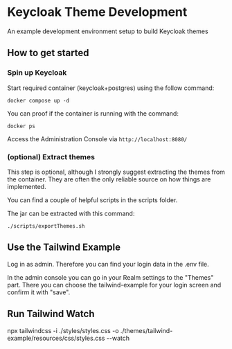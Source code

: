 # Keycloak Theme Development

An example development environment setup to build Keycloak themes

## How to get started

### Spin up Keycloak

Start required container (keycloak+postgres) using the follow command:

`docker compose up -d` 

You can proof if the container is running with the command:

`docker ps` 

Access the Administration Console via `http://localhost:8080/`

### (optional) Extract themes

This step is optional, although I strongly suggest extracting the themes from the container.
They are often the only reliable source on how things are implemented.

You can find a couple of helpful scripts in the scripts folder.

The jar can be extracted with this command:

`./scripts/exportThemes.sh`

## Use the Tailwind Example

Log in as admin. Therefore you can find your login data in the .env file.

In the admin console you can go in your Realm settings to the "Themes" part. There you can choose the tailwind-example for your login screen and confirm it with "save".

## Run Tailwind Watch

npx tailwindcss -i ./styles/styles.css -o ./themes/tailwind-example/resources/css/styles.css --watch
